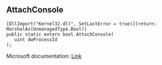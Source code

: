 ## AttachConsole

```
[DllImport("Kernel32.dll", SetLastError = true)][return: MarshalAs(UnmanagedType.Bool)]
public static extern bool AttachConsole(
   uint dwProcessId
);
```

Microsoft documentation: [Link](https://docs.microsoft.com/en-us/windows/console/attachconsole)
